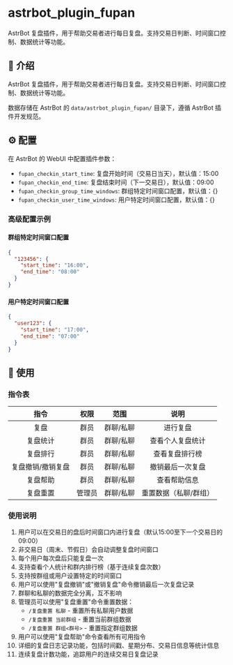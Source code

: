 # astrbot_plugin_fupan

AstrBot 复盘插件，用于帮助交易者进行每日复盘。支持交易日判断、时间窗口控制、数据统计等功能。

## 📖 介绍

AstrBot 复盘插件，用于帮助交易者进行每日复盘。支持交易日判断、时间窗口控制、数据统计等功能。

数据存储在 AstrBot 的 `data/astrbot_plugin_fupan/` 目录下，遵循 AstrBot 插件开发规范。

## ⚙️ 配置

在 AstrBot 的 WebUI 中配置插件参数：

- `fupan_checkin_start_time`: 复盘开始时间（交易日当天），默认值：15:00
- `fupan_checkin_end_time`: 复盘结束时间（下一交易日），默认值：09:00
- `fupan_checkin_group_time_windows`: 群组特定时间窗口配置，默认值：{}
- `fupan_checkin_user_time_windows`: 用户特定时间窗口配置，默认值：{}

### 高级配置示例

#### 群组特定时间窗口配置
```json
{
  "123456": {
    "start_time": "16:00",
    "end_time": "08:00"
  }
}
```

#### 用户特定时间窗口配置
```json
{
  "user123": {
    "start_time": "17:00",
    "end_time": "07:00"
  }
}
```

## 🎉 使用

### 指令表

| 指令  | 权限  | 范围  |   说明   |
| :---: | :---: | :---: | :------: |
| 复盘 | 群员  | 群聊/私聊  | 进行复盘 |
| 复盘统计 | 群员  | 群聊/私聊  | 查看个人复盘统计 |
| 复盘排行 | 群员  | 群聊/私聊  | 查看复盘排行榜 |
| 复盘撤销/撤销复盘 | 群员  | 群聊/私聊  | 撤销最后一次复盘 |
| 复盘帮助 | 群员  | 群聊/私聊  | 查看帮助信息 |
| 复盘重置 | 管理员  | 群聊/私聊  | 重置数据（私聊/群组） |

### 使用说明

1. 用户可以在交易日的盘后时间窗口内进行复盘（默认15:00至下一个交易日的09:00）
2. 非交易日（周末、节假日）会自动调整复盘时间窗口
3. 每个用户每次盘后只能复盘一次
4. 支持查看个人统计和群内排行榜（基于连续复盘次数）
5. 支持按群组或用户设置特定的时间窗口
6. 用户可以使用"复盘撤销"或"撤销复盘"命令撤销最后一次复盘记录
7. 群聊和私聊的数据完全分离，互不影响
8. 管理员可以使用"复盘重置"命令重置数据：
   - `/复盘重置 私聊` - 重置所有私聊用户数据
   - `/复盘重置 当前群组` - 重置当前群组数据
   - `/复盘重置 群组<群号>` - 重置指定群组数据
9. 用户可以使用"复盘帮助"命令查看所有可用指令
10. 详细的复盘日志记录功能，包括时间戳、星期分布、交易日信息等统计信息
11. 连续复盘计数功能，追踪用户的连续交易日复盘记录